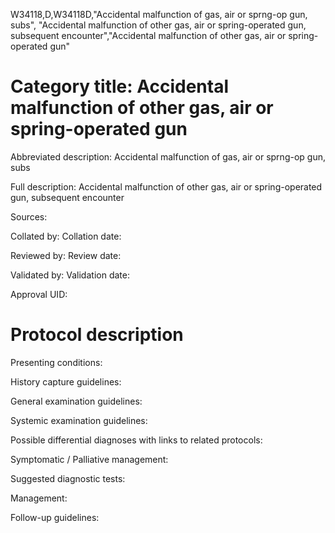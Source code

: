 W34118,D,W34118D,"Accidental malfunction of gas, air or sprng-op gun, subs", "Accidental malfunction of other gas, air or spring-operated gun, subsequent encounter","Accidental malfunction of other gas, air or spring-operated gun"
# Category title: Accidental malfunction of other gas, air or spring-operated gun

Abbreviated description: Accidental malfunction of gas, air or sprng-op gun, subs

Full description: Accidental malfunction of other gas, air or spring-operated gun, subsequent encounter

Sources:

Collated by:
Collation date:

Reviewed by:
Review date:

Validated by:
Validation date:

Approval UID:

# Protocol description

Presenting conditions:

History capture guidelines:

General examination guidelines:

Systemic examination guidelines:

Possible differential diagnoses with links to related protocols:

Symptomatic / Palliative management:

Suggested diagnostic tests:

Management:

Follow-up guidelines:

